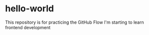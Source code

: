 # hello-world
This repository is for practicing the GitHub Flow
I'm starting to learn frontend development
